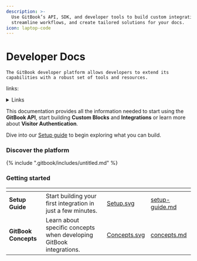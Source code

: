 ```yaml
---
description: >-
  Use GitBook’s API, SDK, and developer tools to build custom integrations,
  streamline workflows, and create tailored solutions for your docs.
icon: laptop-code
---
```


# Developer Docs

`The GitBook developer platform allows developers to extend its capabilities with a robust set of tools and resources.`

links:

<details>

<summary>Links</summary>

[linear](https://linear.app)

* [#api-endpoint](gitbook-api/overview.md#api-endpoint "mention")
* [Quickstart](https://app.gitbook.com/s/ReQrbahl4t0FhE2uFK1z/getting-started/quickstart "mention")

</details>

This documentation provides all the information needed to start using the **GitBook API**, start building **Custom Blocks** and **Integrations** or learn more about **Visitor Authentication**.

Dive into our [Setup guide](getting-started/setup-guide.md) to begin exploring what you can build.





### Discover the platform

{% include ".gitbook/includes/untitled.md" %}

### Getting started

<table data-card-size="large" data-view="cards" data-full-width="false"><thead><tr><th></th><th></th><th data-hidden data-card-cover data-type="files"></th><th data-hidden data-card-target data-type="content-ref"></th></tr></thead><tbody><tr><td><strong>Setup Guide</strong></td><td>Start building your first integration in just a few minutes.</td><td><a href=".gitbook/assets/Setup.svg">Setup.svg</a></td><td><a href="getting-started/setup-guide.md">setup-guide.md</a></td></tr><tr><td><strong>GitBook Concepts</strong></td><td>Learn about specific concepts when developing GitBook integrations.</td><td><a href=".gitbook/assets/Concepts.svg">Concepts.svg</a></td><td><a href="getting-started/concepts.md">concepts.md</a></td></tr></tbody></table>
